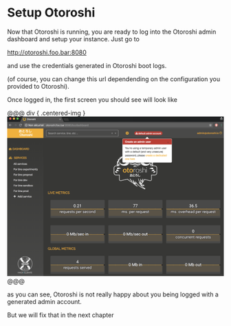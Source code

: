 # Setup Otoroshi

Now that Otoroshi is running, you are ready to log into the Otoroshi admin dashboard and setup your instance. Just go to 

<a href="http://otoroshi.foo.bar:8080" target="_blank">http://otoroshi.foo.bar:8080</a>

and use the credentials generated in Otoroshi boot logs.

(of course, you can change this url dependending on the configuration you provided to Otoroshi).

Once logged in, the first screen you should see will look like

@@@ div { .centered-img }
<img src="../img/first-login.png" />
@@@

as you can see, Otoroshi is not really happy about you being logged with a generated admin account. 

But we will fix that in the next chapter